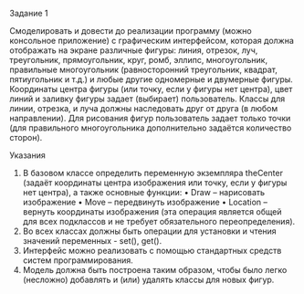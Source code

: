 Задание 1

Смоделировать и довести до реализации программу (можно консольное приложение) с графическим интерфейсом, которая должна отображать на экране различные фигуры: линия, отрезок, луч, треугольник, прямоугольник, круг, ромб, эллипс, многоугольник, правильные многоугольник (равносторонний треугольник, квадрат, пятиугольник и т.д.) и любые другие  одномерные и двумерные фигуры. 
Координаты центра фигуры (или точку, если у фигуры нет центра), цвет линий и заливку фигуры задает (выбирает) пользователь.
Классы для линии, отрезка, и луча должны наследовать друг от друга (в любом направлении).
Для рисования фигур пользователь задает только точки (для правильного многоугольника дополнительно задаётся количество сторон).

Указания 

1. В базовом классе определить переменную экземпляра theCenter (задаёт координаты центра изображения или точку, если у фигуры нет центра), а также основные функции:
•	Draw – нарисовать изображение
•	Move – передвинуть изображение
•	  Location – вернуть координаты изображения (эта операция является общей для всех подклассов и не требует обязательного переопределения).
2. Во всех классах должны быть операции для установки и чтения значений переменных - set(), get().
3. Интерфейс можно реализовать с помощью стандартных средств систем программирования. 
4. Модель должна быть построена таким образом, чтобы было легко (несложно) добавлять и (или) удалять классы для новых фигур.
